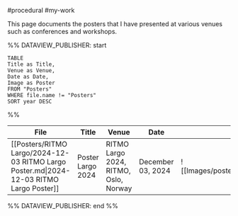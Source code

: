 #procedural #my-work 

This page documents the posters that I have presented at various venues such as conferences and workshops.


%% DATAVIEW_PUBLISHER: start
```dataview
TABLE
Title as Title,
Venue as Venue,
Date as Date,
Image as Poster
FROM "Posters"
WHERE file.name != "Posters"
SORT year DESC
```
%%

| File                                                                                    | Title             | Venue                                 | Date              | Poster                                 |
| --------------------------------------------------------------------------------------- | ----------------- | ------------------------------------- | ----------------- | -------------------------------------- |
| [[Posters/RITMO Largo/2024-12-03 RITMO Largo Poster.md\|2024-12-03 RITMO Largo Poster]] | Poster Largo 2024 | RITMO Largo 2024, RITMO, Oslo, Norway | December 03, 2024 | ![[Images/poster_largo_2024.png\|200]] |

%% DATAVIEW_PUBLISHER: end %%